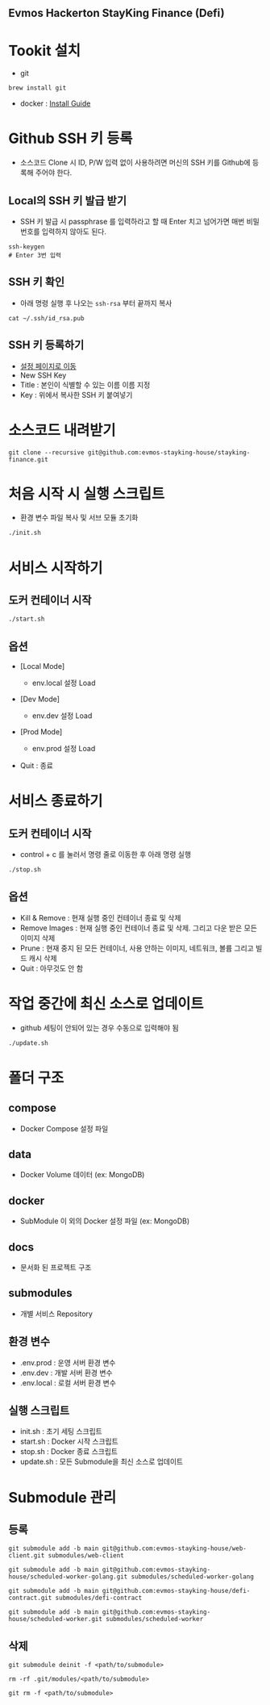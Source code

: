 ## Evmos Hackerton StayKing Finance (Defi)

# Tookit 설치

- git

```sh
brew install git
```

- docker : [Install Guide](https://docs.docker.com/desktop/mac/install/)

# Github SSH 키 등록

- 소스코드 Clone 시 ID, P/W 입력 없이 사용하려면 머신의 SSH 키를 Github에 등록해 주어야 한다.

## Local의 SSH 키 발급 받기

- SSH 키 발급 시 passphrase 를 입력하라고 할 때 Enter 치고 넘어가면 매번 비밀번호를 입력하지 않아도 된다.

```
ssh-keygen
# Enter 3번 입력
```

## SSH 키 확인

- 아래 명령 실행 후 나오는 `ssh-rsa` 부터 끝까지 복사

```
cat ~/.ssh/id_rsa.pub
```

## SSH 키 등록하기

- [설정 페이지로 이동](https://github.com/settings/keys)
- New SSH Key
- Title : 본인이 식별할 수 있는 이름 이름 지정
- Key : 위에서 복사한 SSH 키 붙여넣기

# 소스코드 내려받기

```
git clone --recursive git@github.com:evmos-stayking-house/stayking-finance.git
```

# 처음 시작 시 실행 스크립트

- 환경 변수 파일 복사 및 서브 모듈 초기화

```sh
./init.sh
```

# 서비스 시작하기

## 도커 컨테이너 시작

```sh
./start.sh
```

## 옵션
- [Local Mode]
    - env.local 설정 Load
- [Dev Mode]
    - env.dev 설정 Load
- [Prod Mode]
    - env.prod 설정 Load
      
- Quit : 종료

# 서비스 종료하기

## 도커 컨테이너 시작

- control + c 를 눌러서 명령 줄로 이동한 후 아래 명령 실행

```sh
./stop.sh
```

## 옵션

- Kill & Remove : 현재 실행 중인 컨테이너 종료 및 삭제
- Remove Images : 현재 실행 중인 컨테이너 종료 및 삭제. 그리고 다운 받은 모든 이미지 삭제
- Prune : 현재 중지 된 모든 컨테이너, 사용 안하는 이미지, 네트워크, 볼륨 그리고 빌드 캐시 삭제
- Quit : 아무것도 안 함

# 작업 중간에 최신 소스로 업데이트

- github 세팅이 안되어 있는 경우 수동으로 입력해야 됨

```sh
./update.sh
```

# 폴더 구조

## compose

- Docker Compose 설정 파일

## data

- Docker Volume 데이터 (ex: MongoDB)

## docker

- SubModule 이 외의 Docker 설정 파일 (ex: MongoDB)

## docs

- 문서화 된 프로젝트 구조

## submodules

- 개별 서비스 Repository

## 환경 변수

- .env.prod : 운영 서버 환경 변수
- .env.dev : 개발 서버 환경 변수
- .env.local : 로컬 서버 환경 변수

## 실행 스크립트

- init.sh : 초기 세팅 스크립트
- start.sh : Docker 시작 스크립트
- stop.sh : Docker 종료 스크립트
- update.sh : 모든 Submodule을 최신 소스로 업데이트

# Submodule 관리

## 등록

```
git submodule add -b main git@github.com:evmos-stayking-house/web-client.git submodules/web-client

git submodule add -b main git@github.com:evmos-stayking-house/scheduled-worker-golang.git submodules/scheduled-worker-golang

git submodule add -b main git@github.com:evmos-stayking-house/defi-contract.git submodules/defi-contract

git submodule add -b main git@github.com:evmos-stayking-house/scheduled-worker.git submodules/scheduled-worker
```

## 삭제

```
git submodule deinit -f <path/to/submodule>

rm -rf .git/modules/<path/to/submodule>

git rm -f <path/to/submodule>
```
